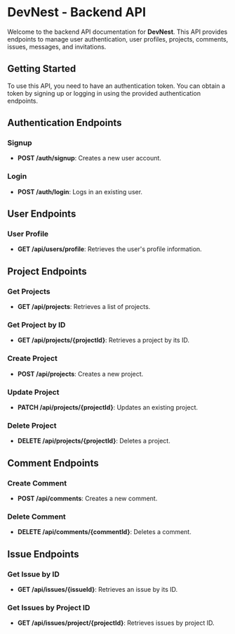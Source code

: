 # DevNest - Backend API

Welcome to the backend API documentation for **DevNest**. This API provides endpoints to manage user authentication, user profiles, projects, comments, issues, messages, and invitations.

## Getting Started

To use this API, you need to have an authentication token. You can obtain a token by signing up or logging in using the provided authentication endpoints.

## Authentication Endpoints

### Signup

- **POST /auth/signup**: Creates a new user account.

### Login

- **POST /auth/login**: Logs in an existing user.

## User Endpoints

### User Profile

- **GET /api/users/profile**: Retrieves the user's profile information.

## Project Endpoints

### Get Projects

- **GET /api/projects**: Retrieves a list of projects.

### Get Project by ID

- **GET /api/projects/{projectId}**: Retrieves a project by its ID.

### Create Project

- **POST /api/projects**: Creates a new project.

### Update Project

- **PATCH /api/projects/{projectId}**: Updates an existing project.

### Delete Project

- **DELETE /api/projects/{projectId}**: Deletes a project.

## Comment Endpoints

### Create Comment

- **POST /api/comments**: Creates a new comment.

### Delete Comment

- **DELETE /api/comments/{commentId}**: Deletes a comment.

## Issue Endpoints

### Get Issue by ID

- **GET /api/issues/{issueId}**: Retrieves an issue by its ID.

### Get Issues by Project ID

- **GET /api/issues/project/{projectId}**: Retrieves issues by project ID.

